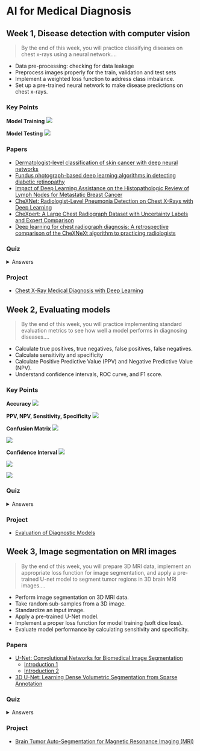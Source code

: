 # AI for Medical Diagnosis

## Week 1, Disease detection with computer vision

> By the end of this week, you will practice classifying diseases on chest x-rays using a neural network....

- Data pre-processing: checking for data leakage
- Preprocess images properly for the train, validation and test sets
- Implement a weighted loss function to address class imbalance.
- Set up a pre-trained neural network to make disease predictions on chest x-rays.

### Key Points

**Model Training**
![](https://i.imgur.com/CN0OQsu.png)

**Model Testing**
![](https://i.imgur.com/Bn9IPXW.png)

### Papers

- [Dermatologist-level classification of skin cancer with deep neural networks](https://www.nature.com/articles/nature21056)
- [Fundus photograph-based deep learning algorithms in detecting diabetic retinopathy](https://www.nature.com/articles/s41433-018-0269-y)
- [Impact of Deep Learning Assistance on the Histopathologic Review of Lymph Nodes for Metastatic Breast Cancer](https://pubmed.ncbi.nlm.nih.gov/30312179/)
- [CheXNet: Radiologist-Level Pneumonia Detection on Chest X-Rays with Deep Learning](https://arxiv.org/pdf/1711.05225.pdf)
- [CheXpert: A Large Chest Radiograph Dataset
with Uncertainty Labels and Expert Comparison](https://arxiv.org/pdf/1901.07031.pdf)
- [Deep learning for chest radiograph diagnosis: A retrospective comparison of the CheXNeXt algorithm to practicing radiologists](https://journals.plos.org/plosmedicine/article?id=10.1371/journal.pmed.1002686)

### Quiz

<details>
  <summary>Answers</summary>
  
  ![](https://i.imgur.com/m6lKM3P.png)
  ![](https://i.imgur.com/01Tlpi9.png)
  ![](https://i.imgur.com/7no4M1K.png)
  ![](https://i.imgur.com/iNN3S3t.png)
  ![](https://i.imgur.com/PZuvOI0.png)
  ![](https://i.imgur.com/08wdHXJ.png)
  ![](https://i.imgur.com/cjzIxww.png)
  ![](https://i.imgur.com/AC7XYPt.png)
  ![](https://i.imgur.com/4qRFCRS.png)
  ![](https://i.imgur.com/XCB7rEK.png)
  ![](https://i.imgur.com/XCAQFXB.png)
</details>


### Project

- [Chest X-Ray Medical Diagnosis with Deep Learning](https://github.com/cyyeh/ai-medicine-specialization/blob/master/diagnosis/projects/project1/Chest%20X-Ray%20Medical%20Diagnosis.ipynb)

## Week 2, Evaluating models

> By the end of this week, you will practice implementing standard evaluation metrics to see how well a model performs in diagnosing diseases....

- Calculate true positives, true negatives, false positives, false negatives.
- Calculate sensitivity and specificity
- Calculate Positive Predictive Value (PPV) and Negative Predictive Value (NPV).
- Understand confidence intervals, ROC curve, and F1 score.

### Key Points

**Accuracy**
![](https://i.imgur.com/O6pndP6.png)

**PPV, NPV, Sensitivity, Specificity**
![](https://i.imgur.com/kRUqrHI.png)

**Confusion Matrix**
![](https://i.imgur.com/Y3nDb1A.png)

![](https://i.imgur.com/vptQoue.png)

**Confidence Interval**
![](https://i.imgur.com/jBjcKPu.png)

![](https://i.imgur.com/pE54OKq.png)

![](https://i.imgur.com/3uQZipw.png)

### Quiz

<details>
  <summary>Answers</summary>
  
  ![](https://i.imgur.com/kyFiK9L.png)
  ![](https://i.imgur.com/BkbIiHm.png)
  ![](https://i.imgur.com/nK0gRcN.png)
  ![](https://i.imgur.com/bf54OB2.png)
  ![](https://i.imgur.com/VUASkJc.png)
  ![](https://i.imgur.com/NjhIKvB.png)
  ![](https://i.imgur.com/u6KPumg.png)
  ![](https://i.imgur.com/VS7mVNN.png)
  ![](https://i.imgur.com/Nvm0z77.png)
  ![](https://i.imgur.com/9iTpKac.png)
  ![](https://i.imgur.com/qZ1HOIb.png)
</details>

### Project

- [Evaluation of Diagnostic Models](https://github.com/cyyeh/ai-medicine-specialization/blob/master/diagnosis/projects/project2/Diagnostic-Model-Evaluation.ipynb)

## Week 3, Image segmentation on MRI images

> By the end of this week, you will prepare 3D MRI data, implement an appropriate loss function for image segmentation, and apply a pre-trained U-net model to segment tumor regions in 3D brain MRI images....

- Perform image segmentation on 3D MRI data.
- Take random sub-samples from a 3D image.
- Standardize an input image.
- Apply a pre-trained U-Net model.
- Implement a proper loss function for model training (soft dice loss).
- Evaluate model performance by calculating sensitivity and specificity.


### Papers

- [U-Net: Convolutional Networks for Biomedical Image Segmentation](https://arxiv.org/pdf/1505.04597.pdf)
    - [Introduction 1](https://lmb.informatik.uni-freiburg.de/people/ronneber/u-net/)
    - [Introduction 2](https://towardsdatascience.com/u-net-b229b32b4a71)
- [3D U-Net: Learning Dense Volumetric Segmentation from Sparse Annotation](https://arxiv.org/pdf/1606.06650.pdf)

### Quiz

<details>
  <summary>Answers</summary>
  
  ![](https://i.imgur.com/w825ui5.png)
  ![](https://i.imgur.com/DDCIq2K.png)
  ![](https://i.imgur.com/O8kKk2I.png)
  ![](https://i.imgur.com/k2WBMUh.png)
  ![](https://i.imgur.com/FGiozV6.png)
  ![](https://i.imgur.com/Pr02Ojl.png)
  ![](https://i.imgur.com/lmHB2H1.png)
  ![](https://i.imgur.com/LJDvGnM.png)
  ![](https://i.imgur.com/f5jRnGt.png)
  ![](https://i.imgur.com/V3U8Yth.png)
  ![](https://i.imgur.com/TB60FH1.png)
</details>

### Project

- [Brain Tumor Auto-Segmentation for Magnetic Resonance Imaging (MRI)](https://github.com/cyyeh/ai-medicine-specialization/blob/master/diagnosis/projects/project3/Brain-Tumor-Auto-Segmentation-MRI.ipynb)